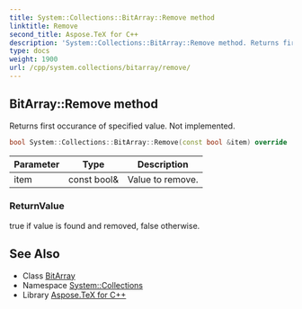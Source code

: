 ```yaml
---
title: System::Collections::BitArray::Remove method
linktitle: Remove
second_title: Aspose.TeX for C++
description: 'System::Collections::BitArray::Remove method. Returns first occurance of specified value. Not implemented in C++.'
type: docs
weight: 1900
url: /cpp/system.collections/bitarray/remove/
---
```

## BitArray::Remove method


Returns first occurance of specified value. Not implemented.

```cpp
bool System::Collections::BitArray::Remove(const bool &item) override
```


| Parameter | Type | Description |
| --- | --- | --- |
| item | const bool\& | Value to remove. |

### ReturnValue

true if value is found and removed, false otherwise.

## See Also

* Class [BitArray](../)
* Namespace [System::Collections](../../)
* Library [Aspose.TeX for C++](../../../)
